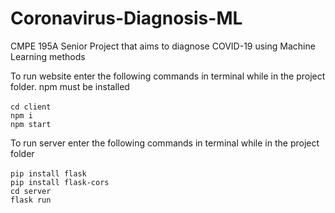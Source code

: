 # Coronavirus-Diagnosis-ML
CMPE 195A Senior Project that aims to diagnose COVID-19 using Machine Learning methods

To run website enter the following commands in terminal while in the project folder. npm must be installed</br>
</br>
`cd client`</br>
`npm i`</br>
`npm start`</br>

To run server enter the following commands in terminal while in the project folder</br>
</br>
`pip install flask`</br>
`pip install flask-cors`</br>
`cd server`</br>
`flask run`</br>

